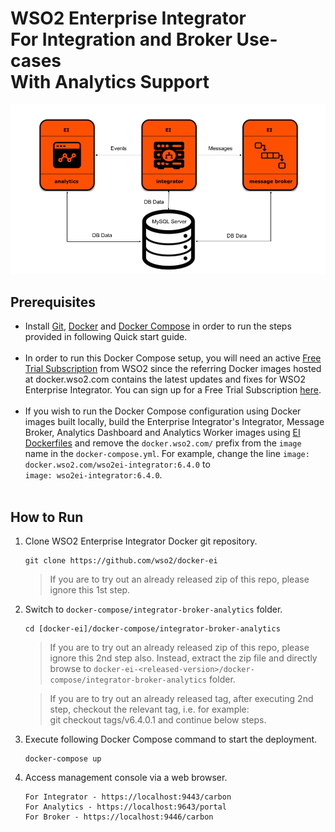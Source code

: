 # WSO2 Enterprise Integrator <br> For Integration and Broker Use-cases <br> With Analytics Support

![alt tag](deployment-diagram.png)

## Prerequisites

 * Install [Git](https://git-scm.com/book/en/v2/Getting-Started-Installing-Git), [Docker](https://www.docker.com/get-docker) and [Docker Compose](https://docs.docker.com/compose/install/#install-compose)
   in order to run the steps provided in following Quick start guide. <br><br>
 * In order to run this Docker Compose setup, you will need an active [Free Trial Subscription](https://wso2.com/free-trial-subscription) 
   from WSO2 since the referring Docker images hosted at docker.wso2.com contains the latest updates and fixes for WSO2 Enterprise Integrator. You can sign up for a Free Trial Subscription [here](https://wso2.com/free-trial-subscription). <br><br>
 * If you wish to run the Docker Compose configuration using Docker images built locally, build the Enterprise Integrator's Integrator, Message Broker, Analytics Dashboard and Analytics Worker
   images using [EI Dockerfiles](../../dockerfiles) and remove the `docker.wso2.com/` prefix from the `image` name in the `docker-compose.yml`.
   For example, change the line `image: docker.wso2.com/wso2ei-integrator:6.4.0` to <br> `image: wso2ei-integrator:6.4.0`. <br><br>
   
## How to Run

  1. Clone WSO2 Enterprise Integrator Docker git repository.
     ```
     git clone https://github.com/wso2/docker-ei
     ```
     > If you are to try out an already released zip of this repo, please ignore this 1st step.

  2. Switch to `docker-compose/integrator-broker-analytics` folder.
     ```
     cd [docker-ei]/docker-compose/integrator-broker-analytics
     ```
     > If you are to try out an already released zip of this repo, please ignore this 2nd step also. 
     Instead, extract the zip file and directly browse to `docker-ei-<released-version>/docker-compose/integrator-broker-analytics` folder. 
     
     > If you are to try out an already released tag, after executing 2nd step, checkout the relevant tag, 
     i.e. for example: <br> git checkout tags/v6.4.0.1 and continue below steps.

  3. Execute following Docker Compose command to start the deployment.
     ```
     docker-compose up
     ```

  4. Access management console via a web browser.
     ```
     For Integrator - https://localhost:9443/carbon
     For Analytics - https://localhost:9643/portal
     For Broker - https://localhost:9446/carbon
     ```
